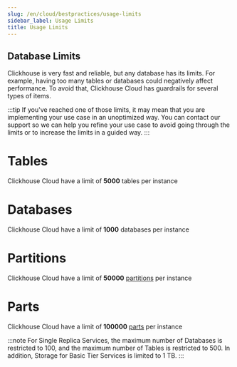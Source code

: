 ```yaml
---
slug: /en/cloud/bestpractices/usage-limits
sidebar_label: Usage Limits
title: Usage Limits
---
```



## Database Limits
Clickhouse is very fast and reliable, but any database has its limits. For example, having too many tables or databases could negatively affect performance. To avoid that, Clickhouse Cloud has guardrails for several types of items.

:::tip
If you've reached one of those limits, it may mean that you are implementing your use case in an unoptimized way. You can contact our support so we can help you refine your use case to avoid going through the limits or to increase the limits in a guided way. 
:::

# Tables
Clickhouse Cloud have a limit of **5000** tables per instance

# Databases
Clickhouse Cloud have a limit of **1000** databases per instance

# Partitions
Clickhouse Cloud have a limit of **50000** [partitions](https://clickhouse.com/docs/en/engines/table-engines/mergetree-family/custom-partitioning-key) per instance

# Parts
Clickhouse Cloud have a limit of **100000** [parts](https://clickhouse.com/docs/en/operations/system-tables/parts) per instance

:::note
For Single Replica Services, the maximum number of Databases is restricted to 100, and the maximum number of Tables is restricted to 500. In addition, Storage for Basic Tier Services is limited to 1 TB.
:::


